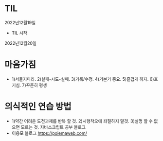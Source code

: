 # TIL
2022년12월19일 
- TIL 시작

2022년12월20일
# 마음가짐 
- 1)서둘지마라.  2)실패-시도-실패.  3)기록/수정.  4)기본기 중요.  5)즐겁게 하자.  6)호기심.  7)꾸준히 평생
# 의식적인 연습 방법
- 1)약간 어려운 도전과제를 반복 할 것. 2)시행착오에 좌절하지 말것. 3)설명 할 수 없으면 모르는 것.
자바스크립트 공부 블로그
- 이응모 블로그 https://poiemaweb.com/
